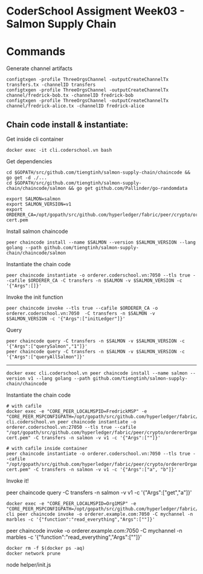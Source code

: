 # CoderSchool Assigment Week03 - Salmon Supply Chain

# Commands

Generate channel artifacts

```
configtxgen -profile ThreeOrgsChannel -outputCreateChannelTx transfers.tx -channelID transfers
configtxgen -profile ThreeOrgsChannel -outputCreateChannelTx channel/fredrick-bob.tx -channelID fredrick-bob
configtxgen -profile ThreeOrgsChannel -outputCreateChannelTx channel/fredrick-alice.tx -channelID fredrick-alice
```

## Chain code install & instantiate:

Get inside cli container

```
docker exec -it cli.coderschool.vn bash
```

Get dependencies

```
cd $GOPATH/src/github.com/tiengtinh/salmon-supply-chain/chaincode && go get -d ./...
cd $GOPATH/src/github.com/tiengtinh/salmon-supply-chain/chaincode/salmon && go get github.com/Pallinder/go-randomdata
```

```
export SALMON=salmon
export SALMON_VERSION=v1
export ORDERER_CA=/opt/gopath/src/github.com/hyperledger/fabric/peer/crypto/ordererOrganizations/coderschool.vn/msp/tlscacerts/tlsca.coderschool.vn-cert.pem
```

Install salmon chaincode

```
peer chaincode install --name $SALMON --version $SALMON_VERSION --lang golang --path github.com/tiengtinh/salmon-supply-chain/chaincode/salmon
```

Instantiate the chain code

```
peer chaincode instantiate -o orderer.coderschool.vn:7050 --tls true --cafile $ORDERER_CA -C transfers -n $SALMON -v $SALMON_VERSION -c '{"Args":[]}'
```

Invoke the init function

```
peer chaincode invoke --tls true --cafile $ORDERER_CA -o orderer.coderschool.vn:7050  -C transfers -n $SALMON -v $SALMON_VERSION -c '{"Args":["initLedger"]}'
```

Query

```
peer chaincode query -C transfers -n $SALMON -v $SALMON_VERSION -c '{"Args":["querySalmon","1"]}'
peer chaincode query -C transfers -n $SALMON -v $SALMON_VERSION -c '{"Args":["queryAllSalmon"]}'
```

---

```
docker exec cli.coderschool.vn peer chaincode install --name salmon --version v1 --lang golang --path github.com/tiengtinh/salmon-supply-chain/chaincode
```

Instantiate the chain code

```
# with cafile
docker exec -e "CORE_PEER_LOCALMSPID=FredrickMSP" -e "CORE_PEER_MSPCONFIGPATH=/opt/gopath/src/github.com/hyperledger/fabric/peer/crypto/peerOrganizations/fredrick.coderschool.vn/users/Admin@fredrick.coderschool.vn/msp" cli.coderschool.vn peer chaincode instantiate -o orderer.coderschool.vn:27050 --tls true --cafile "/opt/gopath/src/github.com/hyperledger/fabric/peer/crypto/ordererOrganizations/coderschool.vn/msp/tlscacerts/tlsca.coderschool.vn-cert.pem" -C transfers -n salmon -v v1 -c '{"Args":[""]}'

# with cafile inside container
peer chaincode instantiate -o orderer.coderschool.vn:7050 --tls true --cafile "/opt/gopath/src/github.com/hyperledger/fabric/peer/crypto/ordererOrganizations/coderschool.vn/msp/tlscacerts/tlsca.coderschool.vn-cert.pem" -C transfers -n salmon -v v1 -c '{"Args":["a", "b"]}'

```

Invoke it!

peer chaincode query -C transfers -n salmon -v v1 -c '{"Args":["get","a"]}'

```
docker exec -e "CORE_PEER_LOCALMSPID=Org1MSP" -e "CORE_PEER_MSPCONFIGPATH=/opt/gopath/src/github.com/hyperledger/fabric/peer/crypto/peerOrganizations/org1.example.com/users/Admin@org1.example.com/msp" cli peer chaincode invoke -o orderer.example.com:7050 -C mychannel -n marbles -c '{"function":"read_everything","Args":[""]}'
```

peer chaincode invoke -o orderer.example.com:7050 -C mychannel -n marbles -c '{"function":"read_everything","Args":[""]}'

```
docker rm -f $(docker ps -aq)
docker network prune
```

node helper/init.js